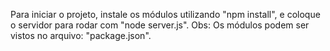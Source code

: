 Para iniciar o projeto, instale os módulos utilizando "npm install", e coloque o servidor para rodar com "node server.js".
Obs: Os módulos podem ser vistos no arquivo: "package.json".
